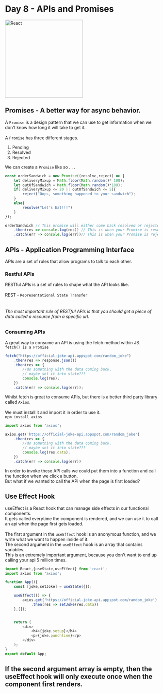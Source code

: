 # Day 8 - APIs and Promises
<img src="https://raw.githubusercontent.com/adion81/mern-lectures/master/assets/React-icon.svg" width="256px" alt="React" />

## Promises - A better way for async behavior.

A `Promise` is a design pattern that we can use to get information when we don't know how long it will take to get it.<br>
<br>
A `Promise` has three different stages.<br>
<ol>
    <li>Pending</li>
    <li>Resolved</li>
    <li>Rejected</li>
</ol>

We can create a `Promise` like so . . .

```javascript
const orderSandwich = new Promise((resolve,reject) => {
    let deliveryMixup = Math.floor(Math.random()* 100);
    let outOfSandwich = Math.floor(Math.random()*100);
    if( deliveryMixup <= 20 || outOfSandwich <= 5){
        reject("Oops, something happened to your sandwich");
    }
    else{
        resolve("Let's Eat!!!")
    }
});

orderSandwich // This promise will either come back resolved or rejected.
    .then(res => console.log(res)) // This is when your Promise is resolved.
    .catch(err => console.log(err))// This is when your Promise is rejected.
```

## APIs - Application Programming Interface
APIs are a set of rules that allow programs to talk to each other.

### Restful APIs
RESTful APIs is a set of rules to shape what the API looks like.<br>
<br>
REST - `Representational State Transfer`<br>
<br>
<h6>The most important rule of RESTful APIs is that you should get a piece of data called a resource from a specific url.</h6>

### Consuming APIs
A great way to consume an API is using the fetch method within JS.<br>
`fetch() is a Promise`

```javascript
fetch("https://official-joke-api.appspot.com/random_joke")
    .then(res => response.json())
    .then(res => {
        //do something with the data coming back.
        // maybe set it into state???
        console.log(res);
    })
    .catch(err => console.log(err));
```

Whilst fetch is great to consume APIs, but there is a better third party library called `Axios`.<br>
<br>
We must install it and import it in order to use it.<br>
`npm install axios`

```javascript
import axios from 'axios';

axios.get('https://official-joke-api.appspot.com/random_joke')
    .then(res => {
        //do something with the data coming back.
        // maybe set it into state???
        console.log(res.data);
    })
    .catch(err => console.log(err))

```

In order to invoke these API calls we could put them into a function and call the function when we click a button.<br>
But what if we wanted to call the API when the page is first loaded?


## Use Effect Hook

useEffect is a React hook that can manage side effects in our functional components.<br>
It gets called everytime the component is rendered, and we can use it to call an api when the page first gets loaded.<br>
<br>
The first argument in the `useEffect` hook is an anonymous function, and we write what we want to happen inside of it.<br>
The second argument in the `useEffect` hook is an array that contains variables.<br>
This is an extremely important argument, because you don't want to end up calling your api 5 million times.<br>

```javascript
import React,{useState,useEffect} from 'react';
import axios from 'axios';

function App(){
    const [joke,setJoke] = useState({});

    useEffect(() => {
        axios.get('https://official-joke-api.appspot.com/random_joke')
            .then(res => setJoke(res.data))
    },[]);


    return (
        <div>
            <h4>{joke.setup}</h4>
            <p>{joke.punchline}</p>
        </div>
    );
}
export default App;
```

<h2>If the second argument array is empty, then the useEffect hook will only execute once when the component first renders.<h2>
